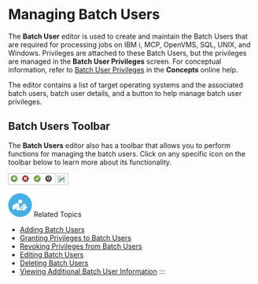 # Managing Batch Users

The **Batch User** editor is used to create and maintain the Batch Users
that are required for processing jobs on IBM i, MCP, OpenVMS, SQL, UNIX,
and Windows. Privileges are attached to these Batch Users, but the
privileges are managed in the **Batch User Privileges** screen. For
conceptual information, refer to [Batch User Privileges](../../../administration/privileges.md#batch-user-privileges)
in the **Concepts** online help.

The editor contains a list of target operating systems and the
associated batch users, batch user details, and a button to help manage
batch user privileges.

## Batch Users Toolbar

The **Batch Users** editor also has a toolbar that allows you to perform
functions for managing the batch users. Click on any specific icon on
the toolbar below to learn more about its functionality.

![Batch Users toolbar](../../../Resources/Images/EM/EMbatchuserstoolbar.png "Batch Users toolbar")

![White "person reading" icon on blue circular background](../../../Resources/Images/moreinfo-icon(48x48).png "More Info icon")
Related Topics

- [Adding Batch Users](Adding-Batch-Users.md)
- [Granting Privileges to Batch     Users](Granting-Privileges-to-Batch-Users.md)
- [Revoking Privileges from Batch     Users](Revoking-Privileges-from-Batch-Users.md)
- [Editing Batch Users](Editing-Batch-Users.md)
- [Deleting Batch Users](Deleting-Batch-Users.md)
- [Viewing Additional Batch User     Information](Viewing-Additional-Batch-User-Info.md)
:::
